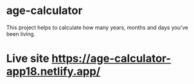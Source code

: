 # age-calculator
This project helps to calculate how many years, months and days you've been living.

# Live site https://age-calculator-app18.netlify.app/